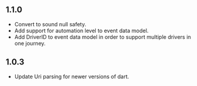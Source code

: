 ## 1.1.0

- Convert to sound null safety.
- Add support for automation level to event data model.
- Add DriverID to event data model in order to support multiple drivers
  in one journey.

## 1.0.3

- Update Uri parsing for newer versions of dart.
